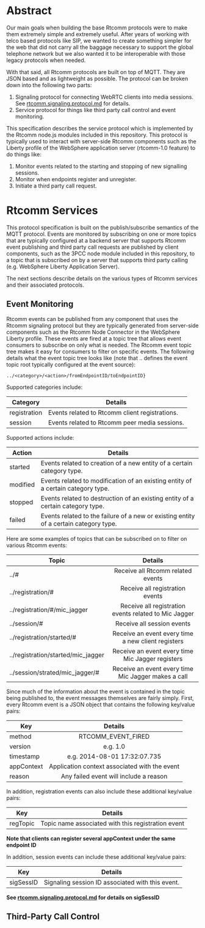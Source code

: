 # Abstract
Our main goals when building the base Rtcomm protocols were to make them extremely simple and extremely useful. After years of working with telco based protocols like SIP, we wanted to create something simpler for the web that did not carry all the baggage necessary to support the global telephone network but we also wanted it to be interoperable with those legacy protocols when needed.

With that said, all Rtcomm protocols are built on top of MQTT. They are JSON based and as lightweight as possible. The protocol can be broken down into the following two parts:

1. Signaling protocol for connecting WebRTC clients into media sessions. See [rtcomm.signaling.protocol.md](https://github.com/WASdev/lib.rtcomm.clientjs/blob/master/rtcomm.signaling.protocol.spec.md) for details.
2. Service protocol for things like third party call control and event monitoring.

This specification describes the service protocol which is implemented by the Rtcomm node.js modules included in this repository. This protocol is typically used to interact with server-side Rtcomm components such as the Liberty profile of the WebSphere application server (rtcomm-1.0 feature) to do things like:

1. Monitor events related to the starting and stopping of new signalling sessions.
1. Monitor when endpoints register and unregister.
1. Initiate a third party call request.

# Rtcomm Services

This protocol specification is built on the publish/subscribe semantics of the MQTT protocol. Events are monitored by subscribing on one or more topics that are typically configured at a backend server that supports Rtcomm event publishing and third party call requests are published by client components, such as the 3PCC node module included in this repository, to a topic that is subscribed on by a server that supports third party calling (e.g. WebSphere Liberty Application Server).

The next sections describe details on the various types of Rtcomm services and their associated protocols.

## Event Monitoring

Rtcomm events can be published from any component that uses the Rtcomm signaling protocol but they are typically generated from server-side components such as the Rtcomm Node Connector in the WebSphere Liberty profile. These events are fired at a topic tree that allows event consumers to subscribe on only what is needed. The Rtcomm event topic tree makes it easy for consumers to filter on specific events. The following details what the event topic tree looks like (note that .. defines the event topic root typically configured at the event source):

`../<category>/<action>/fromEndpointID/toEndpointID}`

Supported categories include:

| Category            | Details                   |
| ----------------- | ------------------------- |
| registration      | Events related to Rtcomm client registrations. |
| session           | Events related to Rtcomm peer media sessions. |

Supported actions include:

| Action          | Details                   |
| ----------------- | ------------------------- |
| started      | Events related to creation of a new entity of a certain category type. |
| modified           | Events related to modification of an existing entity of a certain category type. |
| stopped           | Events related to destruction of an existing entity of a certain category type. |
| failed           | Events related to the failure of a new or existing entity of a certain category type. |


Here are some examples of topics that can be subscribed on to filter on various Rtcomm events:

| Topic                   | Details                                     |
| ----------------------- |:-------------------------------------------:|
| ../#                      | Receive all Rtcomm related events                          |
| ../registration/#         | Receive all registration events             |
| ../registration/#/mic_jagger | Receive all registration events related to Mic Jagger   |
| ../session/#              | Receive all session events                  |
| ../registration/started/# | Receive an event every time a new client registers    |
| ../registration/started/mic_jagger | Receive an event every time Mic Jagger registers |
| ../session/strated/mic_jagger/# | Receive an event every time Mic Jagger makes a call |

Since much of the information about the event is contained in the topic being published to, the event messages themselves are fairly simply. First, every Rtcomm event is a JSON object that contains the following key/value pairs:

| Key                   | Details                                     |
| ----------------------|:-------------------------------------------:|
| method                | RTCOMM_EVENT_FIRED |
| version               | e.g.  1.0          |
| timestamp             | e.g.  2014-08-01 17:32:07.735 |
| appContext            | Application context associated with the event    |
| reason                | Any failed event will include a reason    |

In addition, registration events can also include these additional key/value pairs:

| Key                   | Details                                     |
| ----------------------|:-------------------------------------------:|
| regTopic              | Topic name associated with this registration event |

**Note that clients can register several appContext under the same endpoint ID**

In addition, session events can include these additional key/value pairs:

| Key                   | Details                                     |
| ----------------------|:-------------------------------------------:|
| sigSessID             | Signaling session ID associated with this event.   |

**See [rtcomm.signaling.protocol.md](https://github.com/WASdev/lib.rtcomm.clientjs/blob/master/rtcomm.signaling.protocol.spec.md) for details on sigSessID**

## Third-Party Call Control




